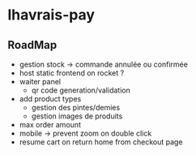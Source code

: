 # lhavrais-pay

## RoadMap
- gestion stock -> commande annulée ou confirmée
- host static frontend on rocket ?
- waiter panel
    - qr code generation/validation
- add product types
    - gestion des pintes/demies
    - gestion images de produits
- max order amount
- mobile -> prevent zoom on double click
- resume cart on return home from checkout page